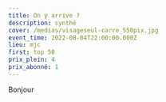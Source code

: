 ```yaml
---
title: On y arrive ?
description: synthé
cover: /medias/visageseul-carre_550pix.jpg
event_time: 2022-08-04T22:00:00.000Z
lieu: mjc
first: top 50
prix_plein: 4
prix_abonné: 1
---
```

Bonjour